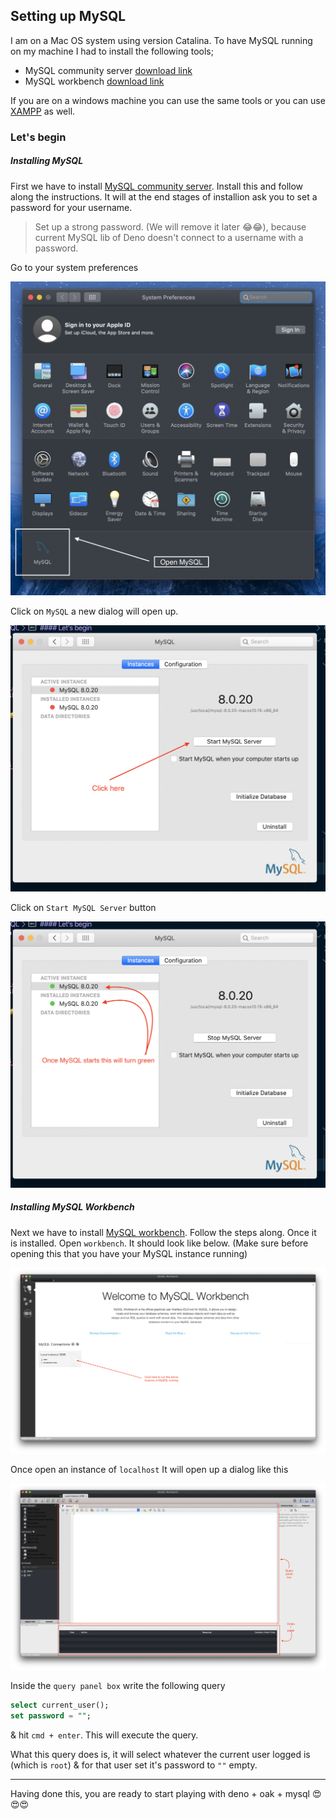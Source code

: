 ## Setting up MySQL

I am on a Mac OS system using version Catalina. To have MySQL running on my machine I had to install the following tools;

- MySQL community server [download link](https://dev.mysql.com/downloads/mysql/)
- MySQL workbench [download link](https://dev.mysql.com/downloads/workbench/)

If you are on a windows machine you can use the same tools or you can use [XAMPP](https://www.apachefriends.org/index.html) as well.

### Let's begin

##### Installing MySQL

First we have to install [MySQL community server](https://dev.mysql.com/downloads/mysql/). Install this and follow along the instructions. It will at the end stages of installion ask you to set a password for your username.

> Set up a strong password. (We will remove it later 😂😂), because current MySQL lib of Deno doesn't connect to a username with a password.

Go to your system preferences

![MAC OS system preferences](assets/1-system-preferences.png?raw=true "system preferences")

Click on `MySQL` a new dialog will open up.

![MySQL before starting](assets/2-mysql-before-start.png?raw=true "mysql")

Click on `Start MySQL Server` button

![MySQL after starting](assets/3-mysql-after-start.png?raw=true "mysql")

##### Installing MySQL Workbench

Next we have to install [MySQL workbench](https://dev.mysql.com/downloads/workbench/). Follow the steps along. Once it is installed. Open `workbench`. It should look like below. (Make sure before opening this that you have your MySQL instance running)

![MySQL workbench](assets/4-workbench.png?raw=true "workbench")

Once open an instance of `localhost` It will open up a dialog like this

![MySQL workbench query panel](assets/5-workbench-query-panel.png?raw=true "workbench query panel")

Inside the `query panel box` write the following query

```sql
select current_user();
set password = "";
```

& hit `cmd + enter`. This will execute the query.

What this query does is, it will select whatever the current user logged is (which is `root`) & for that user set it's password to `""` empty.

-----

Having done this, you are ready to start playing with deno + oak + mysql 😍😍😍